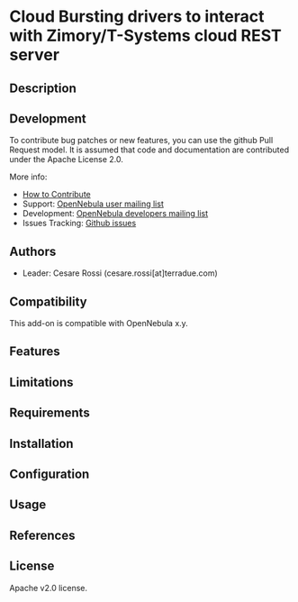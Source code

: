 #  Cloud Bursting drivers to interact with Zimory/T-Systems cloud REST server

## Description

## Development

To contribute bug patches or new features, you can use the github Pull Request model. It is assumed that code and documentation are contributed under the Apache License 2.0. 

More info:
* [How to Contribute](http://opennebula.org/software:add-ons#how_to_contribute_to_an_existing_add-on)
* Support: [OpenNebula user mailing list](http://opennebula.org/community:mailinglists)
* Development: [OpenNebula developers mailing list](http://opennebula.org/community:mailinglists)
* Issues Tracking: [Github issues](https://github.com/OpenNebula/addon-dsi4one/issues)

## Authors

* Leader: Cesare Rossi (cesare.rossi[at]terradue.com)

## Compatibility

This add-on is compatible with OpenNebula x.y.

## Features

## Limitations

## Requirements

## Installation

## Configuration

## Usage 

## References

## License

Apache v2.0 license.

